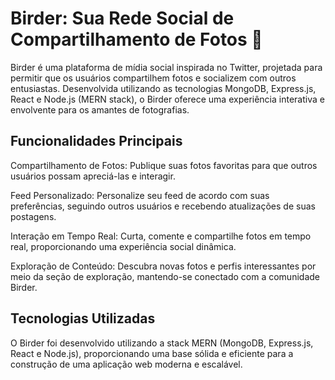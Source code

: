 # Birder: Sua Rede Social de Compartilhamento de Fotos 📸

Birder é uma plataforma de mídia social inspirada no Twitter, projetada para permitir que os usuários compartilhem fotos e socializem com outros entusiastas. Desenvolvida utilizando as tecnologias MongoDB, Express.js, React e Node.js (MERN stack), o Birder oferece uma experiência interativa e envolvente para os amantes de fotografias.

## Funcionalidades Principais
Compartilhamento de Fotos: Publique suas fotos favoritas para que outros usuários possam apreciá-las e interagir.

Feed Personalizado: Personalize seu feed de acordo com suas preferências, seguindo outros usuários e recebendo atualizações de suas postagens.

Interação em Tempo Real: Curta, comente e compartilhe fotos em tempo real, proporcionando uma experiência social dinâmica.

Exploração de Conteúdo: Descubra novas fotos e perfis interessantes por meio da seção de exploração, mantendo-se conectado com a comunidade Birder.

## Tecnologias Utilizadas
O Birder foi desenvolvido utilizando a stack MERN (MongoDB, Express.js, React e Node.js), proporcionando uma base sólida e eficiente para a construção de uma aplicação web moderna e escalável.


